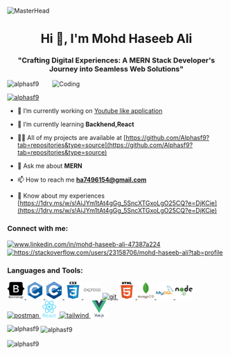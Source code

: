 ![MasterHead](https://www.codefeast.in/static/media/fullstackgif.735f2c71a240de0a2851.gif)


<h1 align="center">Hi 👋, I'm Mohd Haseeb Ali</h1>
<h3 align="center">"Crafting Digital Experiences: A MERN Stack Developer's Journey into Seamless Web Solutions"</h3>
<img align="right" alt="Coding" width="400" src="https://camo.githubusercontent.com/3997f3b27a68e19c31e2d1c378d77303735faa42e7d18a8018f7510d66aaa83e/68747470733a2f2f7777772e77696e677374656368736f6c7574696f6e732e636f6d2f77702d636f6e74656e742f75706c6f6164732f323032322f30332f66756c6c2d737461636b2d646576656c6f706d656e742e676966">

<p align="left"> <img src="https://komarev.com/ghpvc/?username=alphasf9&label=Profile%20views&color=0e75b6&style=flat" alt="alphasf9" /> </p>

<p align="left"> <a href="https://github.com/ryo-ma/github-profile-trophy"><img src="https://github-profile-trophy.vercel.app/?username=alphasf9" alt="alphasf9" /></a> </p>

- 🔭 I’m currently working on [Youtube like application](https://github.com/Alphasf9/fullStackBackhendApplication)

- 🌱 I’m currently learning **Backhend,React**

- 👨‍💻 All of my projects are available at [https://github.com/Alphasf9?tab=repositories&type=source](https://github.com/Alphasf9?tab=repositories&type=source)

- 💬 Ask me about **MERN**

- 📫 How to reach me **ha7496154@gmail.com**

- 📄 Know about my experiences [https://1drv.ms/w/s!AiJYm1tAt4gGg_5SncXTGxoLgO25CQ?e=DjKCie](https://1drv.ms/w/s!AiJYm1tAt4gGg_5SncXTGxoLgO25CQ?e=DjKCie)

<h3 align="left">Connect with me:</h3>
<p align="left">
<a href="https://linkedin.com/in/www.linkedin.com/in/mohd-haseeb-ali-47387a224" target="blank"><img align="center" src="https://raw.githubusercontent.com/rahuldkjain/github-profile-readme-generator/master/src/images/icons/Social/linked-in-alt.svg" alt="www.linkedin.com/in/mohd-haseeb-ali-47387a224" height="30" width="40" /></a>
<a href="https://stackoverflow.com/users/https://stackoverflow.com/users/23158706/mohd-haseeb-ali?tab=profile" target="blank"><img align="center" src="https://raw.githubusercontent.com/rahuldkjain/github-profile-readme-generator/master/src/images/icons/Social/stack-overflow.svg" alt="https://stackoverflow.com/users/23158706/mohd-haseeb-ali?tab=profile" height="30" width="40" /></a>
</p>

<h3 align="left">Languages and Tools:</h3>
<p align="left"> <a href="https://getbootstrap.com" target="_blank" rel="noreferrer"> <img src="https://raw.githubusercontent.com/devicons/devicon/master/icons/bootstrap/bootstrap-plain-wordmark.svg" alt="bootstrap" width="40" height="40"/> </a> <a href="https://www.cprogramming.com/" target="_blank" rel="noreferrer"> <img src="https://raw.githubusercontent.com/devicons/devicon/master/icons/c/c-original.svg" alt="c" width="40" height="40"/> </a> <a href="https://www.w3schools.com/cpp/" target="_blank" rel="noreferrer"> <img src="https://raw.githubusercontent.com/devicons/devicon/master/icons/cplusplus/cplusplus-original.svg" alt="cplusplus" width="40" height="40"/> </a> <a href="https://www.w3schools.com/css/" target="_blank" rel="noreferrer"> <img src="https://raw.githubusercontent.com/devicons/devicon/master/icons/css3/css3-original-wordmark.svg" alt="css3" width="40" height="40"/> </a> <a href="https://expressjs.com" target="_blank" rel="noreferrer"> <img src="https://raw.githubusercontent.com/devicons/devicon/master/icons/express/express-original-wordmark.svg" alt="express" width="40" height="40"/> </a> <a href="https://git-scm.com/" target="_blank" rel="noreferrer"> <img src="https://www.vectorlogo.zone/logos/git-scm/git-scm-icon.svg" alt="git" width="40" height="40"/> </a> <a href="https://www.w3.org/html/" target="_blank" rel="noreferrer"> <img src="https://raw.githubusercontent.com/devicons/devicon/master/icons/html5/html5-original-wordmark.svg" alt="html5" width="40" height="40"/> </a> <a href="https://www.mongodb.com/" target="_blank" rel="noreferrer"> <img src="https://raw.githubusercontent.com/devicons/devicon/master/icons/mongodb/mongodb-original-wordmark.svg" alt="mongodb" width="40" height="40"/> </a> <a href="https://www.mysql.com/" target="_blank" rel="noreferrer"> <img src="https://raw.githubusercontent.com/devicons/devicon/master/icons/mysql/mysql-original-wordmark.svg" alt="mysql" width="40" height="40"/> </a> <a href="https://nodejs.org" target="_blank" rel="noreferrer"> <img src="https://raw.githubusercontent.com/devicons/devicon/master/icons/nodejs/nodejs-original-wordmark.svg" alt="nodejs" width="40" height="40"/> </a> <a href="https://postman.com" target="_blank" rel="noreferrer"> <img src="https://www.vectorlogo.zone/logos/getpostman/getpostman-icon.svg" alt="postman" width="40" height="40"/> </a> <a href="https://reactjs.org/" target="_blank" rel="noreferrer"> <img src="https://raw.githubusercontent.com/devicons/devicon/master/icons/react/react-original-wordmark.svg" alt="react" width="40" height="40"/> </a> <a href="https://tailwindcss.com/" target="_blank" rel="noreferrer"> <img src="https://www.vectorlogo.zone/logos/tailwindcss/tailwindcss-icon.svg" alt="tailwind" width="40" height="40"/> </a> <a href="https://vuejs.org/" target="_blank" rel="noreferrer"> <img src="https://raw.githubusercontent.com/devicons/devicon/master/icons/vuejs/vuejs-original-wordmark.svg" alt="vuejs" width="40" height="40"/> </a> </p>

<p><img align="left" src="https://github-readme-stats.vercel.app/api/top-langs?username=alphasf9&show_icons=true&locale=en&layout=compact" alt="alphasf9" /></p>

<p>&nbsp;<img align="center" src="https://github-readme-stats.vercel.app/api?username=alphasf9&show_icons=true&locale=en" alt="alphasf9" /></p>

<p><img align="center" src="https://github-readme-streak-stats.herokuapp.com/?user=alphasf9&" alt="alphasf9" /></p>
